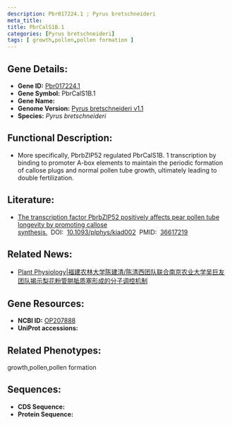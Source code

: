 ```yaml
---
description: Pbr017224.1 ; Pyrus bretschneideri
meta_title:
title: PbrCalS1B.1
categories: [Pyrus bretschneideri]
tags: [ growth,pollen,pollen formation ]
---
```


## Gene Details:
- **Gene ID:**	[Pbr017224.1]()
- **Gene Symbol:** PbrCalS1B.1
- **Gene Name:** 
- **Genome Version:** [Pyrus bretschneideri v1.1]()
- **Species:** *Pyrus bretschneideri*

## Functional Description:
   - More specifically, PbrbZIP52 regulated PbrCalS1B. 1 transcription by binding to promoter A-box elements to maintain the periodic formation of callose plugs and normal pollen tube growth, ultimately leading to double fertilization.

## Literature:
   - [The transcription factor PbrbZIP52 positively affects pear pollen tube longevity by promoting callose synthesis.]( https://academic.oup.com/plphys/article/191/3/1734/6973028?login=true#supplementary-data)&nbsp;&nbsp;DOI:&nbsp;&nbsp;[10.1093/plphys/kiad002](https://academic.oup.com/plphys/article/191/3/1734/6973028?login=true#supplementary-data)&nbsp;&nbsp;PMID:&nbsp;&nbsp;[36617219](https://pubmed.ncbi.nlm.nih.gov/36617219/)

## Related News:
   - [Plant Physiology|福建农林大学陈建清/陈清西团队联合南京农业大学吴巨友团队揭示梨花粉管胼胝质塞形成的分子调控机制](https://mp.weixin.qq.com/s?__biz=Mzg3MDEwNDEyMg==&mid=2247543781&idx=5&sn=d7e77412a08bb5340128391872904224&chksm=ce9086b0f9e70fa69d5ac9dd9202f8acb078cc7a23e7853f8e9f7ae65349d3184d390f5a7454&scene=27#wechat_redirect)

## Gene Resources:
- **NCBI ID:** [OP207888](https://www.ncbi.nlm.nih.gov/gene/?term=OP207888)
- **UniProt accessions:** [](https://www.uniprot.org/uniprotkb//entry)

## Related Phenotypes:
growth,pollen,pollen formation

## Sequences:
- **CDS Sequence:**
- **Protein Sequence:**
